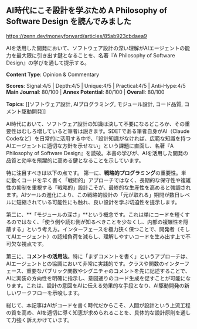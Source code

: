 ## AI時代にこそ設計を学ぶため A Philosophy of Software Design を読んでみました

https://zenn.dev/moneyforward/articles/85ab923cbdaea9

AIを活用した開発において、ソフトウェア設計の深い理解がAIエージェントの能力を最大限に引き出す鍵となることを、名著『A Philosophy of Software Design』の学びを通して提示する。

**Content Type**: Opinion & Commentary

**Scores**: Signal:4/5 | Depth:4/5 | Unique:4/5 | Practical:4/5 | Anti-Hype:4/5
**Main Journal**: 80/100 | **Annex Potential**: 80/100 | **Overall**: 80/100

**Topics**: [[ソフトウェア設計, AIプログラミング, モジュール設計, コード品質, コメント駆動開発]]

AI時代において、ソフトウェア設計の知識は決して不要になるどころか、その重要性はむしろ増していると筆者は説きます。SDETである筆者自身がAI（Claude Codeなど）を日常的に活用する中で、「設計知識がなければ、広範な知識を持つAIエージェントに適切な方針を示せない」という課題に直面し、名著『A Philosophy of Software Design』を読破。本書の学びが、AIを活用した開発の品質と効率を飛躍的に高める鍵となることを示しています。

特に注目すべきは以下の点です。
第一に、**戦略的プログラミング**の重要性。単に動くコードを早く書く「戦術的」アプローチではなく、長期的な保守性や複雑性の抑制を重視する「戦略的」設計こそが、最終的な生産性を高めると強調されます。AIツールの進化により、この戦略的設計の「元が取れる」期間が数日レベルに短縮されている可能性にも触れ、良い設計を学ぶ切迫性を提示します。

第二に、**「モジュールの深さ」**という概念です。これは単にコードを短くするのではなく、「使う側や読む側が知るべきことを少なくし、内部の複雑性を隠蔽する」という考え方。インターフェースを極力狭く保つことで、開発者（そしてAIエージェント）の認知負荷を減らし、理解しやすいコードを生み出す上で不可欠な視点です。

第三に、**コメントの活用法**。特に「まずコメントを書く」というアプローチは、AIエージェントとの協調において非常に実践的です。クラスや関数のインターフェース、重要なパブリック関数やシグニチャのコメントを先に記述することで、AIに実装の方向性を明確に指示し、意図通りのコード生成を促すことが可能になります。これは、設計の意図をAIに伝える効果的な手段となり、AI駆動開発の新しいワークフローを示唆します。

総じて、本記事はAIがコードを書く時代だからこそ、人間が設計という上流工程の質を高め、AIを適切に導く知恵が求められることを、具体的な設計原則を通して力強く訴えかけています。